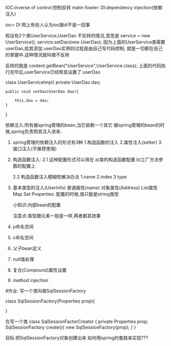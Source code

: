 IOC:inverse of control:控制反转
matin fowler: DI:dependency injection(依赖注入)

ioc= DI
网上有些人认为ioc跟di不是一回事

假设有2个类UserService,UserDao
不反转的情况,意思是
service = new UserService(); 
service.setDao(new UserDao);
因为上面的UserService类需要userDao,给其添加
userDao实例的过程是由自己写代码控制,
就是一切都在自己的掌握中.这种情况就叫做不反转

反转的就是
context.getBean("UserService",UserService.class);
上面的代码执行完毕后,userService已经帮其设置了
userDao


class UserServiceImpl{
    private UserDao dao;
    
    
    public void setDao(UserDao dao){
    
        this.dao = dao;
    }


}

依赖注入:所有被spring管理的bean,当它依赖一个其它
被spring管理的bean的时候,spring负责把其注入进来.


1. spring管理的依赖注入的形式有3种
    1.构造函数的注入
    2.属性注入(setter)
    3.接口注入(不推荐使用)

2. 构造函数注入:
   2.1 这种配置形式可以用在
    a)类的构造函数配置
    b)工厂方法参数的配置上
    
   2.2 构造函数注入模糊性解决办法
    1.name
    2.index
    3 type

3. 基本类型的注入(UserInfo)
    普通属性(name)
    对象属性(Address)
    List属性
    Map
    Set
    Properties:
        配置的时候,值只能是string类型
        
      
      小知识:内部bean的配置

    注意点:类型跟元素一般是一样,两者都其效果
    
 4. p命名空间
 5. c命名空间
 6. 父子bean定义
 7. null值处理  
 8. 复合(Compound)属性设置
 9. method injection
 
 #作业:
  写一个类叫做SqlSessionFactory
  
   class SqlSessionFactory(Properties prop){
   
   }
   
   
   在写一个类
   class SqlSessionFactorCreator {
    private Properties prop;
    SqlSessionFactory create(){
        new SqlSessionFactory(prop);
    }
   } 
   
   目标:把SqlSessionFactory对象创建出来
   如何用spring的套路来实现???